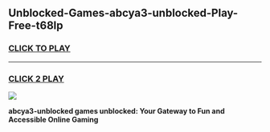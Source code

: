 
## Unblocked-Games-abcya3-unblocked-Play-Free-t68lp
<h3>
<a href="https://premium76.site?title=abcya3-unblocked&ref=18A1">CLICK TO PLAY</a></h3>
<hr>

<h3>
<a href="https://premium76.site?title=abcya3-unblocked&ref=18A1">CLICK 2 PLAY</a>
  
</h3>

<a href="https://premium76.site?title=abcya3-unblocked&ref=18A1"><img src="https://clearcache.store/games.png"></a>


**abcya3-unblocked games unblocked: Your Gateway to Fun and Accessible Online Gaming**
